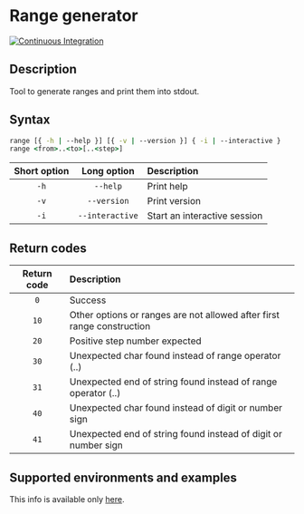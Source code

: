 # Range generator

[![Continuous Integration](https://github.com/Console-Utils/batch-range-util/actions/workflows/ci.yml/badge.svg)](https://github.com/Console-Utils/batch-range-util/actions/workflows/ci.yml)

## Description

Tool to generate ranges and print them into stdout.

## Syntax

```bat
range [{ -h | --help }] [{ -v | --version }] { -i | --interactive }
range <from>..<to>[..<step>]
```

| Short option |   Long option   | Description                  |
| :----------: | :-------------: | :--------------------------- |
|     `-h`     |    `--help`     | Print help                   |
|     `-v`     |   `--version`   | Print version                |
|     `-i`     | `--interactive` | Start an interactive session |

## Return codes

| Return code | Description                                                            |
| :---------: | :--------------------------------------------------------------------- |
|     `0`     | Success                                                                |
|    `10`     | Other options or ranges are not allowed after first range construction |
|    `20`     | Positive step number expected                                          |
|    `30`     | Unexpected char found instead of range operator (..)                   |
|    `31`     | Unexpected end of string found instead of range operator (..)          |
|    `40`     | Unexpected char found instead of digit or number sign                  |
|    `41`     | Unexpected end of string found instead of digit or number sign         |

## Supported environments and examples

This info is available only [here](https://console-utils.github.io/).
